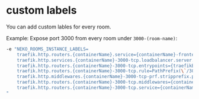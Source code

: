 # custom labels

You can add custom lables for every room.

Example: Expose port 3000 from every room under `3000-(room-name)`:

```bash
-e "NEKO_ROOMS_INSTANCE_LABELS=
    traefik.http.routers.{containerName}.service={containerName}-frontend
    traefik.http.services.{containerName}-3000-tcp.loadbalancer.server.port=3000
    traefik.http.routers.{containerName}-3000-tcp.entrypoints={traefikEntrypoint}
    traefik.http.routers.{containerName}-3000-tcp.rule=PathPrefix(\`/3000-{roomName}\`)
    traefik.http.middlewares.{containerName}-3000-tcp-prf.stripprefix.prefixes=/3000-{roomName}/
    traefik.http.routers.{containerName}-3000-tcp.middlewares={containerName}-3000-tcp-prf
    traefik.http.routers.{containerName}-3000-tcp.service={containerName}-3000-tcp
"
```
